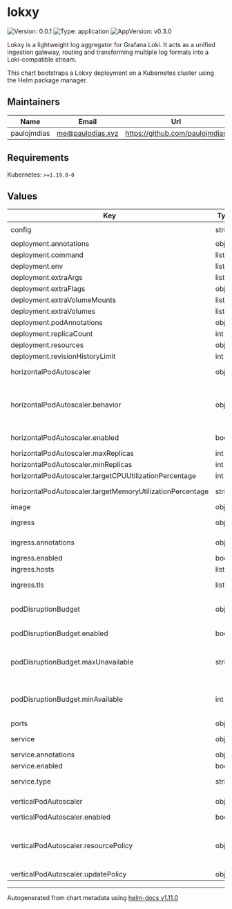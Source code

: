 # lokxy

![Version: 0.0.1](https://img.shields.io/badge/Version-0.0.1-informational?style=flat-square) ![Type: application](https://img.shields.io/badge/Type-application-informational?style=flat-square) ![AppVersion: v0.3.0](https://img.shields.io/badge/AppVersion-v0.3.0-informational?style=flat-square)

Lokxy is a lightweight log aggregator for Grafana Loki.
It acts as a unified ingestion gateway, routing and transforming multiple log formats into a Loki-compatible stream.

This chart bootstraps a Lokxy deployment on a Kubernetes cluster using the Helm package manager.

## Maintainers

| Name | Email | Url |
| ---- | ------ | --- |
| paulojmdias | <me@paulodias.xyz> | <https://github.com/paulojmdias> |

## Requirements

Kubernetes: `>=1.19.0-0`

## Values

| Key | Type | Default | Description |
|-----|------|---------|-------------|
| config | string | `"server_groups:\n  - name: \"Loki 1\"\n    url: \"http://localhost:3100\"\n    timeout: 30\nlogging:\n  level: \"info\"\n  format: \"json\"\n"` | Raw lokxy.yaml config rendered into the ConfigMap |
| deployment.annotations | object | `{}` | Custom deployment annotations |
| deployment.command | list | `["/usr/local/bin/lokxy"]` | Command to run in the container |
| deployment.env | list | `[]` | Environment variables for the container |
| deployment.extraArgs | list | `[]` | Additional CLI arguments passed to the main container |
| deployment.extraFlags | object | `{}` |  |
| deployment.extraVolumeMounts | list | `[]` | Additional volume mounts for the container |
| deployment.extraVolumes | list | `[]` | Additional volumes to mount |
| deployment.podAnnotations | object | `{}` | Custom pod annotations |
| deployment.replicaCount | int | `2` | Number of Lokxy pods to run |
| deployment.resources | object | `{"limits":{"cpu":1,"memory":"512Mi"},"requests":{"cpu":0.1,"memory":"128Mi"}}` | Kubernetes resource requests and limits |
| deployment.revisionHistoryLimit | int | `10` | Deployment revision history limit |
| horizontalPodAutoscaler | object | `{"behavior":{},"enabled":false,"maxReplicas":5,"minReplicas":2,"targetCPUUtilizationPercentage":75,"targetMemoryUtilizationPercentage":null}` | Horizontal Pod Autoscaler (HPA) configuration for automatically scaling Lokxy based on resource usage |
| horizontalPodAutoscaler.behavior | object | `{}` | Advanced scaling behavior configuration for HPA (e.g., scaleUp policies) See: https://kubernetes.io/docs/tasks/run-application/horizontal-pod-autoscale/#configurable-scaling-behavior |
| horizontalPodAutoscaler.enabled | bool | `false` | Enable HorizontalPodAutoscaler for the Lokxy Deployment |
| horizontalPodAutoscaler.maxReplicas | int | `5` | Maximum number of pods to scale up to |
| horizontalPodAutoscaler.minReplicas | int | `2` | Minimum number of pods to scale down to |
| horizontalPodAutoscaler.targetCPUUtilizationPercentage | int | `75` | Target average CPU utilization percentage across pods |
| horizontalPodAutoscaler.targetMemoryUtilizationPercentage | string | `nil` | Target average memory utilization percentage across pods (optional) |
| image | object | `{"pullPolicy":"IfNotPresent","repository":"lokxy/lokxy","tag":"v0.3.0"}` | Docker image configuration |
| ingress | object | `{"annotations":{},"enabled":false,"hosts":[{"host":"lokxy.local","paths":[{"path":"/","pathType":"ImplementationSpecific"}]}],"tls":[]}` | Ingress configuration for exposing Lokxy externally over HTTP/S |
| ingress.annotations | object | `{}` | Annotations to add to the Ingress resource (e.g., cert-manager, NGINX settings) |
| ingress.enabled | bool | `false` | Whether to create an Ingress resource for Lokxy |
| ingress.hosts | list | `[{"host":"lokxy.local","paths":[{"path":"/","pathType":"ImplementationSpecific"}]}]` | Host rules for the Ingress resource |
| ingress.tls | list | `[]` | TLS configuration for secure HTTPS access Example: tls:   - secretName: lokxy-tls     hosts:       - lokxy.example.com |
| podDisruptionBudget | object | `{"enabled":true,"maxUnavailable":null,"minAvailable":1}` | PodDisruptionBudget configuration to ensure a minimum number of Lokxy pods are always available during voluntary disruptions |
| podDisruptionBudget.enabled | bool | `true` | Whether to create a PodDisruptionBudget for the Lokxy Deployment |
| podDisruptionBudget.maxUnavailable | string | `nil` | Maximum number of pods that can be unavailable during a voluntary disruption Set either `maxUnavailable` or `minAvailable`, not both. Example: 1 (absolute value) or "50%" (percentage) |
| podDisruptionBudget.minAvailable | int | `1` | Minimum number of pods that must be available during a voluntary disruption Set either `minAvailable` or `maxUnavailable`, not both. Example: 1 (absolute value) or "50%" (percentage) |
| ports | object | `{"metrics":3101,"service":3100}` | Container ports used by Lokxy |
| service | object | `{"annotations":{},"enabled":true,"type":"ClusterIP"}` | Kubernetes Service configuration for exposing the Lokxy application |
| service.annotations | object | `{}` | Additional annotations to add to the Service metadata |
| service.enabled | bool | `true` | Whether to create a Kubernetes Service for Lokxy |
| service.type | string | `"ClusterIP"` | Kubernetes Service type (e.g., ClusterIP, NodePort, LoadBalancer) |
| verticalPodAutoscaler | object | `{"enabled":false,"resourcePolicy":{},"updatePolicy":{"updateMode":"Auto"}}` | Vertical Pod Autoscaler (VPA) configuration for resource recommendation and automatic resizing |
| verticalPodAutoscaler.enabled | bool | `false` | Enable VerticalPodAutoscaler for the Lokxy Deployment |
| verticalPodAutoscaler.resourcePolicy | object | `{}` | Fine-grained resource policy to exclude or limit certain containers (optional) See: https://cloud.google.com/kubernetes-engine/docs/concepts/verticalpodautoscaler#resource-policy |
| verticalPodAutoscaler.updatePolicy | object | `{"updateMode":"Auto"}` | VPA update policy: "Auto", "Initial", or "Off" |

----------------------------------------------
Autogenerated from chart metadata using [helm-docs v1.11.0](https://github.com/norwoodj/helm-docs/releases/v1.11.0)
